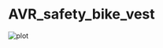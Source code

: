 # AVR_safety_bike_vest
![plot](https://github.com/xerxes2000/AVR_safety_bike_vest/blob/main/Screenshot%202022-01-04%20163206.png?raw=true)

